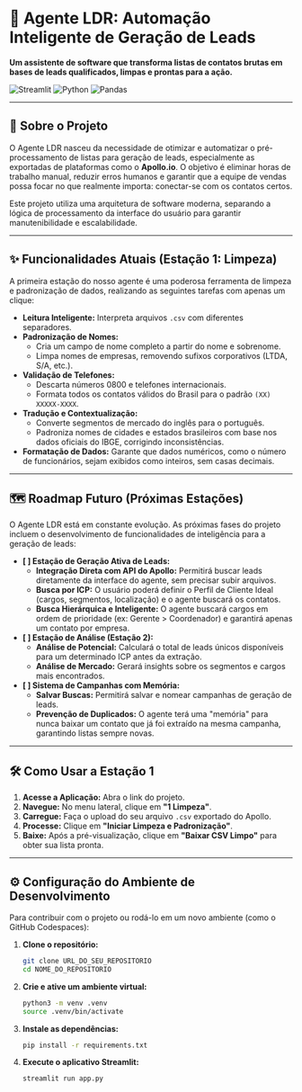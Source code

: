 

# 🤖 Agente LDR: Automação Inteligente de Geração de Leads

**Um assistente de software que transforma listas de contatos brutas em bases de leads qualificados, limpas e prontas para a ação.**

![Streamlit](https://img.shields.io/badge/Feito%20com-Streamlit-red?style=for-the-badge&logo=streamlit)
![Python](https://img.shields.io/badge/Python-3.11%2B-blue?style=for-the-badge&logo=python)
![Pandas](https://img.shields.io/badge/Pandas-blueviolet?style=for-the-badge&logo=pandas)

---

## 🎯 Sobre o Projeto

O Agente LDR nasceu da necessidade de otimizar e automatizar o pré-processamento de listas para geração de leads, especialmente as exportadas de plataformas como o **Apollo.io**. O objetivo é eliminar horas de trabalho manual, reduzir erros humanos e garantir que a equipe de vendas possa focar no que realmente importa: conectar-se com os contatos certos.

Este projeto utiliza uma arquitetura de software moderna, separando a lógica de processamento da interface do usuário para garantir manutenibilidade e escalabilidade.

---

## ✨ Funcionalidades Atuais (Estação 1: Limpeza)

A primeira estação do nosso agente é uma poderosa ferramenta de limpeza e padronização de dados, realizando as seguintes tarefas com apenas um clique:

* **Leitura Inteligente:** Interpreta arquivos `.csv` com diferentes separadores.
* **Padronização de Nomes:**
    * Cria um campo de nome completo a partir do nome e sobrenome.
    * Limpa nomes de empresas, removendo sufixos corporativos (LTDA, S/A, etc.).
* **Validação de Telefones:**
    * Descarta números 0800 e telefones internacionais.
    * Formata todos os contatos válidos do Brasil para o padrão `(XX) XXXXX-XXXX`.
* **Tradução e Contextualização:**
    * Converte segmentos de mercado do inglês para o português.
    * Padroniza nomes de cidades e estados brasileiros com base nos dados oficiais do IBGE, corrigindo inconsistências.
* **Formatação de Dados:** Garante que dados numéricos, como o número de funcionários, sejam exibidos como inteiros, sem casas decimais.

---

## 🗺️ Roadmap Futuro (Próximas Estações)

O Agente LDR está em constante evolução. As próximas fases do projeto incluem o desenvolvimento de funcionalidades de inteligência para a geração de leads:

* **[ ] Estação de Geração Ativa de Leads:**
    * **Integração Direta com API do Apollo:** Permitirá buscar leads diretamente da interface do agente, sem precisar subir arquivos.
    * **Busca por ICP:** O usuário poderá definir o Perfil de Cliente Ideal (cargos, segmentos, localização) e o agente buscará os contatos.
    * **Busca Hierárquica e Inteligente:** O agente buscará cargos em ordem de prioridade (ex: Gerente > Coordenador) e garantirá apenas um contato por empresa.
* **[ ] Estação de Análise (Estação 2):**
    * **Análise de Potencial:** Calculará o total de leads únicos disponíveis para um determinado ICP antes da extração.
    * **Análise de Mercado:** Gerará insights sobre os segmentos e cargos mais encontrados.
* **[ ] Sistema de Campanhas com Memória:**
    * **Salvar Buscas:** Permitirá salvar e nomear campanhas de geração de leads.
    * **Prevenção de Duplicados:** O agente terá uma "memória" para nunca baixar um contato que já foi extraído na mesma campanha, garantindo listas sempre novas.

---

## 🛠️ Como Usar a Estação 1

1.  **Acesse a Aplicação:** Abra o link do projeto.
2.  **Navegue:** No menu lateral, clique em **"1 Limpeza"**.
3.  **Carregue:** Faça o upload do seu arquivo `.csv` exportado do Apollo.
4.  **Processe:** Clique em **"Iniciar Limpeza e Padronização"**.
5.  **Baixe:** Após a pré-visualização, clique em **"Baixar CSV Limpo"** para obter sua lista pronta.

---

## ⚙️ Configuração do Ambiente de Desenvolvimento

Para contribuir com o projeto ou rodá-lo em um novo ambiente (como o GitHub Codespaces):

1.  **Clone o repositório:**
    ```bash
    git clone URL_DO_SEU_REPOSITORIO
    cd NOME_DO_REPOSITORIO
    ```
2.  **Crie e ative um ambiente virtual:**
    ```bash
    python3 -m venv .venv
    source .venv/bin/activate
    ```
3.  **Instale as dependências:**
    ```bash
    pip install -r requirements.txt
    ```
4.  **Execute o aplicativo Streamlit:**
    ```bash
    streamlit run app.py

